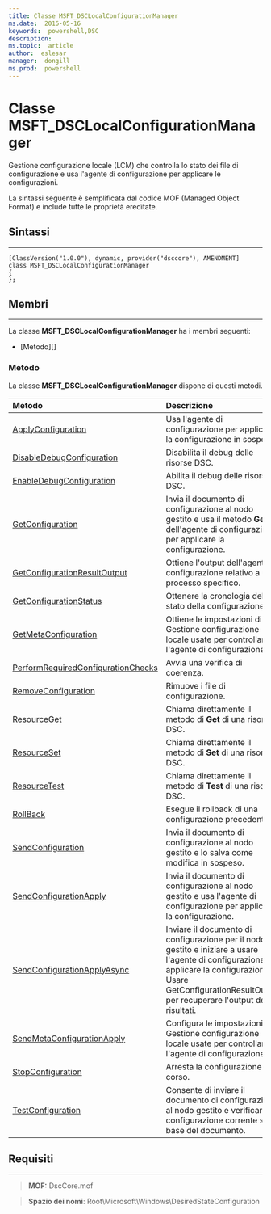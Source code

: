 ```yaml
---
title: Classe MSFT_DSCLocalConfigurationManager 
ms.date:  2016-05-16
keywords:  powershell,DSC
description:  
ms.topic:  article
author:  eslesar
manager:  dongill
ms.prod:  powershell
---
```


# Classe MSFT_DSCLocalConfigurationManager

Gestione configurazione locale (LCM) che controlla lo stato dei file di configurazione e usa l'agente di configurazione per applicare le configurazioni.

La sintassi seguente è semplificata dal codice MOF (Managed Object Format) e include tutte le proprietà ereditate.

## Sintassi
------

``` syntax
[ClassVersion("1.0.0"), dynamic, provider("dsccore"), AMENDMENT]
class MSFT_DSCLocalConfigurationManager
{
};
```

## Membri
-------

La classe **MSFT_DSCLocalConfigurationManager** ha i membri seguenti:

-   [Metodo][]

### Metodo

La classe **MSFT_DSCLocalConfigurationManager** dispone di questi metodi.

|Metodo |Descrizione |
|:--- |:---|
| [ApplyConfiguration](msft-dsclocalconfigurationmanager-applyconfiguration.md)| Usa l'agente di configurazione per applicare la configurazione in sospeso.| 
| [DisableDebugConfiguration](msft-dsclocalconfigurationmanager-disabledebugconfiguration.md)| Disabilita il debug delle risorse DSC.| 
| [EnableDebugConfiguration](msft-dsclocalconfigurationmanager-enabledebugconfiguration.md)| Abilita il debug delle risorse DSC.| 
| [GetConfiguration](msft-dsclocalconfigurationmanager-getconfiguration.md)| Invia il documento di configurazione al nodo gestito e usa il metodo **Get** dell'agente di configurazione per applicare la configurazione.| 
| [GetConfigurationResultOutput](msft-dsclocalconfigurationmanager-getconfigurationresultoutput.md)| Ottiene l'output dell'agente di configurazione relativo a un processo specifico.| 
| [GetConfigurationStatus](msft-dsclocalconfigurationmanager-getconfigurationstatus.md)| Ottenere la cronologia dello stato della configurazione.| 
| [GetMetaConfiguration](msft-dsclocalconfigurationmanager-getmetaconfiguration.md)| Ottiene le impostazioni di Gestione configurazione locale usate per controllare l'agente di configurazione.| 
| [PerformRequiredConfigurationChecks](msft-dsclocalconfigurationmanager-performrequiredconfigurationchecks.md)| Avvia una verifica di coerenza.| 
| [RemoveConfiguration](msft-dsclocalconfigurationmanager-removeconfiguration.md)| Rimuove i file di configurazione.| 
| [ResourceGet](msft-dsclocalconfigurationmanager-resourceget.md)| Chiama direttamente il metodo di **Get** di una risorsa DSC.| 
| [ResourceSet](msft-dsclocalconfigurationmanager-resourceset.md)| Chiama direttamente il metodo di **Set** di una risorsa DSC.| 
| [ResourceTest](msft-dsclocalconfigurationmanager-resourcetest.md)| Chiama direttamente il metodo di **Test** di una risorsa DSC.| 
| [RollBack](msft-dsclocalconfigurationmanager-rollback.md)| Esegue il rollback di una configurazione precedente.| 
| [SendConfiguration](msft-dsclocalconfigurationmanager-sendconfiguration.md)| Invia il documento di configurazione al nodo gestito e lo salva come modifica in sospeso.| 
| [SendConfigurationApply](msft-dsclocalconfigurationmanager-sendconfigurationapply.md)| Invia il documento di configurazione al nodo gestito e usa l'agente di configurazione per applicare la configurazione.| 
| [SendConfigurationApplyAsync](msft-dsclocalconfigurationmanager-sendconfigurationapplyasync.md)| Inviare il documento di configurazione per il nodo gestito e iniziare a usare l'agente di configurazione per applicare la configurazione. Usare GetConfigurationResultOutput per recuperare l'output dei risultati.| 
| [SendMetaConfigurationApply](msft-dsclocalconfigurationmanager-sendmetaconfigurationapply.md)| Configura le impostazioni di Gestione configurazione locale usate per controllare l'agente di configurazione.| 
| [StopConfiguration](msft-dsclocalconfigurationmanager-stopconfiguration.md)| Arresta la configurazione in corso.| 
| [TestConfiguration](msft-dsclocalconfigurationmanager-testconfiguration.md)| Consente di inviare il documento di configurazione al nodo gestito e verificare la configurazione corrente sulla base del documento.| 



 

## Requisiti
------------
>**MOF:** DscCore.mof

>**Spazio dei nomi**: Root\Microsoft\Windows\DesiredStateConfiguration



 

 





<!--HONumber=Jun16_HO3-->


